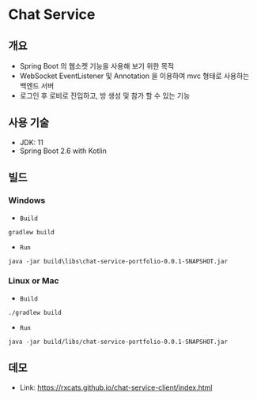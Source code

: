 # Chat Service

## 개요
- Spring Boot 의 웹소켓 기능을 사용해 보기 위한 목적
- WebSocket EventListener 및 Annotation 을 이용하여 mvc 형태로 사용하는 백엔드 서버
- 로그인 후 로비로 진입하고, 방 생성 및 참가 할 수 있는 기능

## 사용 기술
- JDK: 11
- Spring Boot 2.6 with Kotlin

## 빌드

### Windows
- `Build`
```
gradlew build
```

- `Run`
```
java -jar build\libs\chat-service-portfolio-0.0.1-SNAPSHOT.jar
```

### Linux or Mac
- `Build`
```
./gradlew build
```

- `Run`
```
java -jar build/libs/chat-service-portfolio-0.0.1-SNAPSHOT.jar
```


## 데모
- Link: <https://rxcats.github.io/chat-service-client/index.html>